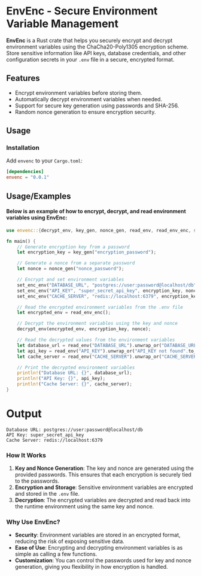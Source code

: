 
# EnvEnc - Secure Environment Variable Management

**EnvEnc** is a Rust crate that helps you securely encrypt and decrypt environment variables using the ChaCha20-Poly1305 encryption scheme. Store sensitive information like API keys, database credentials, and other configuration secrets in your `.env` file in a secure, encrypted format.

## Features

- Encrypt environment variables before storing them.
- Automatically decrypt environment variables when needed.
- Support for secure key generation using passwords and SHA-256.
- Random nonce generation to ensure encryption security.

## Usage

### Installation

Add `envenc` to your `Cargo.toml`:

```toml
[dependencies]
envenc = "0.0.1"
```
## Usage/Examples
#### Below is an example of how to encrypt, decrypt, and read environment variables using EnvEnc:

```rust
use envenc::{decrypt_env, key_gen, nonce_gen, read_env, read_env_enc, set_enc_env};

fn main() {
    // Generate encryption key from a password
    let encryption_key = key_gen("encryption_password");

    // Generate a nonce from a separate password
    let nonce = nonce_gen("nonce_password");

    // Encrypt and set environment variables
    set_enc_env("DATABASE_URL", "postgres://user:password@localhost/db", encryption_key, nonce);
    set_enc_env("API_KEY", "super_secret_api_key", encryption_key, nonce);
    set_enc_env("CACHE_SERVER", "redis://localhost:6379", encryption_key, nonce);

    // Read the encrypted environment variables from the .env file
    let encrypted_env = read_env_enc();

    // Decrypt the environment variables using the key and nonce
    decrypt_env(encrypted_env, encryption_key, nonce);

    // Read the decrypted values from the environment variables
    let database_url = read_env("DATABASE_URL").unwrap_or("DATABASE_URL not found".to_string());
    let api_key = read_env("API_KEY").unwrap_or("API_KEY not found".to_string());
    let cache_server = read_env("CACHE_SERVER").unwrap_or("CACHE_SERVER not found".to_string());

    // Print the decrypted environment variables
    println!("Database URL: {}", database_url);
    println!("API Key: {}", api_key);
    println!("Cache Server: {}", cache_server);
}

```

# Output
```
Database URL: postgres://user:password@localhost/db
API Key: super_secret_api_key
Cache Server: redis://localhost:6379

```

### How It Works

1. **Key and Nonce Generation**: The key and nonce are generated using the provided passwords. This ensures that each encryption is securely tied to the passwords.
2. **Encryption and Storage**: Sensitive environment variables are encrypted and stored in the `.env` file.
3. **Decryption**: The encrypted variables are decrypted and read back into the runtime environment using the same key and nonce.

### Why Use EnvEnc?

- **Security**: Environment variables are stored in an encrypted format, reducing the risk of exposing sensitive data.
- **Ease of Use**: Encrypting and decrypting environment variables is as simple as calling a few functions.
- **Customization**: You can control the passwords used for key and nonce generation, giving you flexibility in how encryption is handled.
